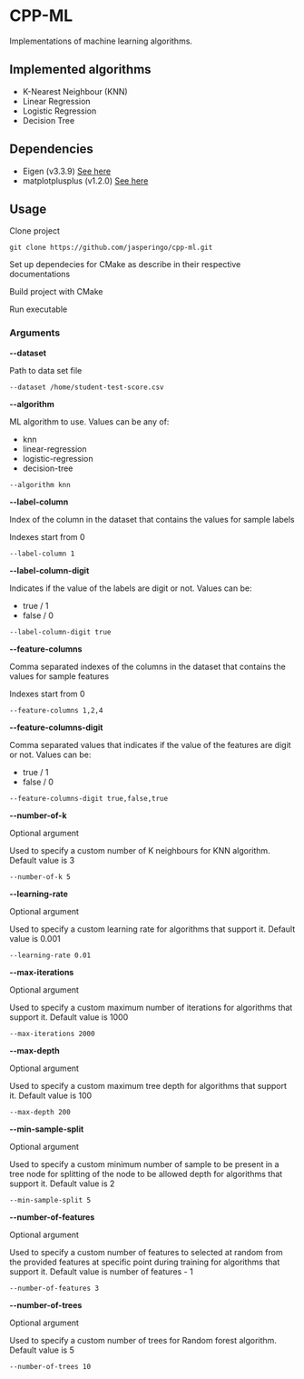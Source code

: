 # CPP-ML

Implementations of machine learning algorithms.

## Implemented algorithms

- K-Nearest Neighbour (KNN)
- Linear Regression
- Logistic Regression
- Decision Tree

## Dependencies

- Eigen (v3.3.9) [See here](https://eigen.tuxfamily.org/)
- matplotplusplus (v1.2.0) [See here](https://alandefreitas.github.io/matplotplusplus/)

## Usage

Clone project

`git clone https://github.com/jasperingo/cpp-ml.git`

Set up dependecies for CMake as describe in their respective documentations

Build project with CMake

Run executable

### Arguments

**--dataset**

Path to data set file

`--dataset /home/student-test-score.csv`

**--algorithm**

ML algorithm to use. Values can be any of:
- knn
- linear-regression 
- logistic-regression 
- decision-tree 

`--algorithm knn`

**--label-column**

Index of the column in the dataset that contains the values for sample labels

Indexes start from 0

`--label-column 1`

**--label-column-digit**

Indicates if the value of the labels are digit or not. Values can be:
- true / 1
- false / 0 

`--label-column-digit true`

**--feature-columns** 

Comma separated indexes of the columns in the dataset that contains the values for sample features

Indexes start from 0

`--feature-columns 1,2,4`

**--feature-columns-digit**

Comma separated values that indicates if the value of the features are digit or not. Values can be:
- true / 1
- false / 0 

`--feature-columns-digit true,false,true`

**--number-of-k**

Optional argument

Used to specify a custom number of K neighbours for KNN algorithm. Default value is 3

`--number-of-k 5`

**--learning-rate**

Optional argument

Used to specify a custom learning rate for algorithms that support it. Default value is 0.001

`--learning-rate 0.01`

**--max-iterations**

Optional argument

Used to specify a custom maximum number of iterations for algorithms that support it. Default value is 1000

`--max-iterations 2000`

**--max-depth**

Optional argument

Used to specify a custom maximum tree depth for algorithms that support it. Default value is 100

`--max-depth 200`

**--min-sample-split**

Optional argument

Used to specify a custom minimum number of sample to be present in a tree node for splitting of the node to be allowed depth for algorithms that support it. Default value is 2

`--min-sample-split 5`

**--number-of-features**

Optional argument

Used to specify a custom number of features to selected at random from the provided features at specific point during training for algorithms that support it. 
Default value is number of features - 1

`--number-of-features 3`

**--number-of-trees**

Optional argument

Used to specify a custom number of trees for Random forest algorithm. Default value is 5

`--number-of-trees 10`
